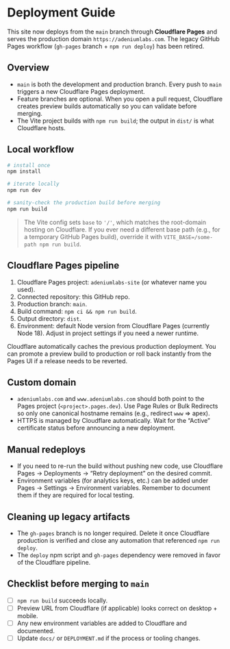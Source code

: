 # Deployment Guide

This site now deploys from the `main` branch through **Cloudflare Pages** and serves the production domain `https://adeniumlabs.com`. The legacy GitHub Pages workflow (`gh-pages` branch + `npm run deploy`) has been retired.

## Overview

- `main` is both the development and production branch. Every push to `main` triggers a new Cloudflare Pages deployment.
- Feature branches are optional. When you open a pull request, Cloudflare creates preview builds automatically so you can validate before merging.
- The Vite project builds with `npm run build`; the output in `dist/` is what Cloudflare hosts.

## Local workflow

```bash
# install once
npm install

# iterate locally
npm run dev

# sanity-check the production build before merging
npm run build
```

> The Vite config sets `base` to `'/'`, which matches the root-domain hosting on Cloudflare. If you ever need a different base path (e.g., for a temporary GitHub Pages build), override it with `VITE_BASE=/some-path npm run build`.

## Cloudflare Pages pipeline

1. Cloudflare Pages project: `adeniumlabs-site` (or whatever name you used).
2. Connected repository: this GitHub repo.
3. Production branch: `main`.
4. Build command: `npm ci && npm run build`.
5. Output directory: `dist`.
6. Environment: default Node version from Cloudflare Pages (currently Node 18). Adjust in project settings if you need a newer runtime.

Cloudflare automatically caches the previous production deployment. You can promote a preview build to production or roll back instantly from the Pages UI if a release needs to be reverted.

## Custom domain

- `adeniumlabs.com` and `www.adeniumlabs.com` should both point to the Pages project (`<project>.pages.dev`). Use Page Rules or Bulk Redirects so only one canonical hostname remains (e.g., redirect `www` ⇒ apex).
- HTTPS is managed by Cloudflare automatically. Wait for the “Active” certificate status before announcing a new deployment.

## Manual redeploys

- If you need to re-run the build without pushing new code, use Cloudflare Pages → Deployments → “Retry deployment” on the desired commit.
- Environment variables (for analytics keys, etc.) can be added under Pages → Settings → Environment variables. Remember to document them if they are required for local testing.

## Cleaning up legacy artifacts

- The `gh-pages` branch is no longer required. Delete it once Cloudflare production is verified and close any automation that referenced `npm run deploy`.
- The `deploy` npm script and `gh-pages` dependency were removed in favor of the Cloudflare pipeline.

## Checklist before merging to `main`

- [ ] `npm run build` succeeds locally.
- [ ] Preview URL from Cloudflare (if applicable) looks correct on desktop + mobile.
- [ ] Any new environment variables are added to Cloudflare and documented.
- [ ] Update `docs/` or `DEPLOYMENT.md` if the process or tooling changes.
